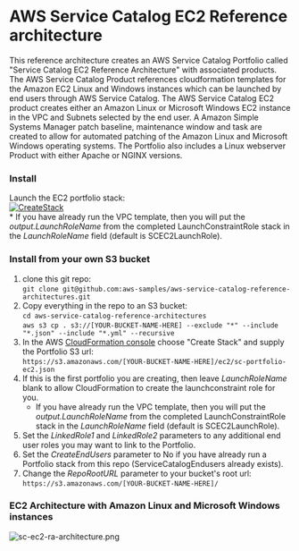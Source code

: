 # AWS Service Catalog EC2 Reference architecture

This reference architecture creates an AWS Service Catalog Portfolio called "Service Catalog EC2 Reference Architecture" 
 with associated products. The AWS Service Catalog Product references cloudformation templates for the Amazon EC2 Linux and 
 Windows instances which can be launched by end users through AWS Service Catalog.  The AWS Service Catalog EC2 product creates 
 either an Amazon Linux or Microsoft Windows EC2 instance in the VPC and Subnets selected by the end user.
 A Amazon Simple Systems Manager patch baseline, maintenance window and task are created to allow for automated patching of the 
 Amazon Linux and Microsoft Windows operating systems. The Portfolio also includes a Linux webserver Product with either Apache or NGINX versions.

 
### Install  
Launch the EC2 portfolio stack:  
[![CreateStack](https://s3.amazonaws.com/cloudformation-examples/cloudformation-launch-stack.png)](https://console.aws.amazon.com/cloudformation/home?region=us-east-1#/stacks/new?stackName=SC-RA-EC2DemoPortfolio&templateURL=https://s3.amazonaws.com/aws-service-catalog-reference-architectures/ec2/sc-portfolio-ec2demo.json)  
    * If you have already run the VPC template, then you will put the _output.LaunchRoleName_ from the completed LaunchConstraintRole stack in the _LaunchRoleName_ field (default is SCEC2LaunchRole).  

  
### Install from your own S3 bucket  
1. clone this git repo:  
  ```git clone git@github.com:aws-samples/aws-service-catalog-reference-architectures.git```  
2. Copy everything in the repo to an S3 bucket:  
  ```cd aws-service-catalog-reference-architectures```  
  ```aws s3 cp . s3://[YOUR-BUCKET-NAME-HERE] --exclude "*" --include "*.json" --include "*.yml" --recursive```  
3. In the AWS [CloudFormation console](https://console.aws.amazon.com/cloudformation) choose "Create Stack" and supply the Portfolio S3 url:  
  ```https://s3.amazonaws.com/[YOUR-BUCKET-NAME-HERE]/ec2/sc-portfolio-ec2.json```  
4. If this is the first portfolio you are creating, then leave _LaunchRoleName_ blank to allow CloudFormation to create the launchconstraint role for you.  
    * If you have already run the VPC template, then you will put the _output.LaunchRoleName_ from the completed LaunchConstraintRole stack in the _LaunchRoleName_ field (default is SCEC2LaunchRole).  
5. Set the _LinkedRole1_ and _LinkedRole2_ parameters to any additional end user roles you may want to link to the Portfolio.
6. Set the _CreateEndUsers_ parameter to No if you have already run a Portfolio stack from this repo (ServiceCatalogEndusers already exists).
7. Change the _RepoRootURL_ parameter to your bucket's root url:  
  ```https://s3.amazonaws.com/[YOUR-BUCKET-NAME-HERE]/``` 

### EC2 Architecture with Amazon Linux and Microsoft Windows instances

![sc-ec2-ra-architecture.png](sc-ec2-ra-architecture.png)


